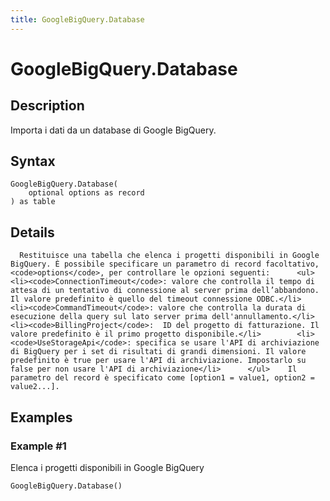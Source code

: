 ```yaml
---
title: GoogleBigQuery.Database
---
```


# GoogleBigQuery.Database


## Description

Importa i dati da un database di Google BigQuery.


## Syntax

```powerquery
GoogleBigQuery.Database(
    optional options as record
) as table
```


## Details

      Restituisce una tabella che elenca i progetti disponibili in Google BigQuery. È possibile specificare un parametro di record facoltativo, <code>options</code>, per controllare le opzioni seguenti:      <ul>        <li><code>ConnectionTimeout</code>: valore che controlla il tempo di attesa di un tentativo di connessione al server prima dell’abbandono. Il valore predefinito è quello del timeout connessione ODBC.</li>        <li><code>CommandTimeout</code>: valore che controlla la durata di esecuzione della query sul lato server prima dell'annullamento.</li>        <li><code>BillingProject</code>:  ID del progetto di fatturazione. Il valore predefinito è il primo progetto disponibile.</li>        <li><code>UseStorageApi</code>: specifica se usare l'API di archiviazione di BigQuery per i set di risultati di grandi dimensioni. Il valore predefinito è true per usare l'API di archiviazione. Impostarlo su false per non usare l'API di archiviazione</li>      </ul>    Il parametro del record è specificato come [option1 = value1, option2 = value2...].    


## Examples

### Example #1 
Elenca i progetti disponibili in Google BigQuery
```powerquery
GoogleBigQuery.Database()
```



